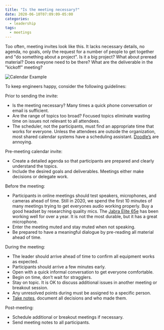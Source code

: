 ```yaml
---
title: "Is the meeting necessary?"
date: 2020-06-10T07:09:09-05:00
categories:
  - leadership
tags:
  - meetings
---
```


Too often, meeting invites look like this.  It lacks necessary details, no agenda, no goals, only the request for a number of people to get together and "do something about a project". Is it a big project? What about preread material?  Does eveyone need to be there?  What are the deliverable in the "kickoff" meeting?

![Calendar Example](/images/calendar.png)

To keep engineers happy, consider the following guidelines:

Prior to sending the invite:

- Is the meeting necessary? Many times a quick phone conversation or email is sufficient.
- Are the range of topics too broad? Focused topics eliminate wasting time on issues not relevant to all attendees.
- The scheduler, not the participants, must find an appropriate time that works for everyone. Unless the attendees are outside the organization, most shared calendar systems have a scheduling assistant. [Doodle’s](https://doodle.com/) are annoying. 


Pre-meeting calendar invite:

- Create a detailed agenda so that participants are prepared and clearly understand the topics.
- Include the desired goals and deliverables. Meetings either make decisions or delegate work.

Before the meeting:

- Participants in online meetings should test speakers, microphones, and cameras ahead of time. Still in 2020, we spend the first 10 minutes of many meetings trying to get everyones audio working properly. Buy a good headset by researching quality mics. The [Jabra Elite 65e](https://www.jabra.com/bluetooth-headsets/jabra-elite-65e) has been working well for over a year. It is not the most durable, but it has a great microphone. 
- Enter the meeting muted and stay muted when not speaking.
- Be prepared to have a meaningful dialogue by pre-reading all material ahead of time.

During the meeting:

- The leader should arrive ahead of time to confirm all equipment works as expected.
- Participants should arrive a few minutes early.
- Open with a quick informal conversation to get everyone comfortable.
- Begin on time, don’t wait for stragglers.
- Stay on topic. It is OK to discuss additional issues in another meeting or breakout session.
- Any unresolved points during must be assigned to a specific person.
- [Take notes](/posts/2020/meetingtemplate/), document all decisions and who made them.

Post-meeting:

- Schedule additional or breakout meetings if necessary.
- Send meeting notes to all participants.
